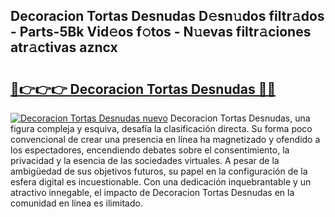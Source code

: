 ## Decoracion Tortas Desnudas D𝚎sn𝚞dos filtr𝚊dos - Parts-5Bk Vid𝚎os f𝚘tos - N𝚞evas filtr𝚊ciones atr𝚊ctivas azncx

# <h2><a href="http://mb0ozm.tromn.icu/?c=Decoracion+Tortas+Desnudas">🔗👉👉👉 Decoracion Tortas Desnudas 🔗🔗</a></h2>

[![Decoracion Tortas Desnudas nuevo](https://i.imgur.com/pEAQMta.gif)](http://mb0ozm.tromn.icu/?c=Decoracion+Tortas+Desnudas)
Decoracion Tortas Desnudas, una figura compleja y esquiva, desafía la clasificación directa. Su forma poco convencional de crear una presencia en línea ha magnetizado y ofendido a los espectadores, encendiendo debates sobre el consentimiento, la privacidad y la esencia de las sociedades virtuales. A pesar de la ambigüedad de sus objetivos futuros, su papel en la configuración de la esfera digital es incuestionable. Con una dedicación inquebrantable y un atractivo innegable, el impacto de Decoracion Tortas Desnudas en la comunidad en línea es ilimitado.
